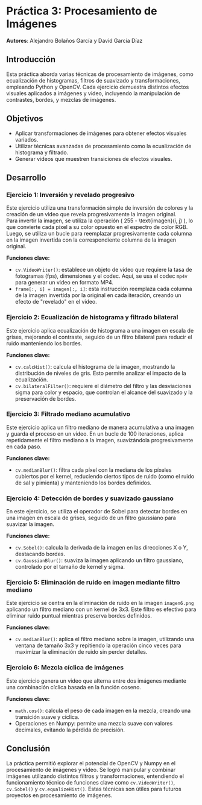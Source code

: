 # Práctica 3: Procesamiento de Imágenes

**Autores**: Alejandro Bolaños García y David García Díaz

## Introducción
Esta práctica aborda varias técnicas de procesamiento de imágenes, como ecualización de histogramas, filtros de suavizado y transformaciones, empleando Python y OpenCV. Cada ejercicio demuestra distintos efectos visuales aplicados a imágenes y video, incluyendo la manipulación de contrastes, bordes, y mezclas de imágenes.

## Objetivos
- Aplicar transformaciones de imágenes para obtener efectos visuales variados.
- Utilizar técnicas avanzadas de procesamiento como la ecualización de histograma y filtrado.
- Generar videos que muestren transiciones de efectos visuales.

## Desarrollo

### Ejercicio 1: Inversión y revelado progresivo
Este ejercicio utiliza una transformación simple de inversión de colores y la creación de un video que revela progresivamente la imagen original.  
Para invertir la imagen, se utiliza la operación \( 255 - \text{imagen}(i, j) \), lo que convierte cada píxel a su color opuesto en el espectro de color RGB. Luego, se utiliza un bucle para reemplazar progresivamente cada columna en la imagen invertida con la correspondiente columna de la imagen original.

**Funciones clave:**
- `cv.VideoWriter()`: establece un objeto de video que requiere la tasa de fotogramas (fps), dimensiones y el codec. Aquí, se usa el codec `mp4v` para generar un video en formato MP4.
- `frame[:, i] = imagen[:, i]`: esta instrucción reemplaza cada columna de la imagen invertida por la original en cada iteración, creando un efecto de "revelado" en el video.

### Ejercicio 2: Ecualización de histograma y filtrado bilateral
Este ejercicio aplica ecualización de histograma a una imagen en escala de grises, mejorando el contraste, seguido de un filtro bilateral para reducir el ruido manteniendo los bordes.  

**Funciones clave:**
- `cv.calcHist()`: calcula el histograma de la imagen, mostrando la distribución de niveles de gris. Esto permite analizar el impacto de la ecualización.
- `cv.bilateralFilter()`: requiere el diámetro del filtro y las desviaciones sigma para color y espacio, que controlan el alcance del suavizado y la preservación de bordes.

### Ejercicio 3: Filtrado mediano acumulativo
Este ejercicio aplica un filtro mediano de manera acumulativa a una imagen y guarda el proceso en un video. En un bucle de 100 iteraciones, aplica repetidamente el filtro mediano a la imagen, suavizándola progresivamente en cada paso.

**Funciones clave:**
- `cv.medianBlur()`: filtra cada píxel con la mediana de los píxeles cubiertos por el kernel, reduciendo ciertos tipos de ruido (como el ruido de sal y pimienta) y manteniendo los bordes definidos.

### Ejercicio 4: Detección de bordes y suavizado gaussiano
En este ejercicio, se utiliza el operador de Sobel para detectar bordes en una imagen en escala de grises, seguido de un filtro gaussiano para suavizar la imagen.

**Funciones clave:**
- `cv.Sobel()`: calcula la derivada de la imagen en las direcciones X o Y, destacando bordes.
- `cv.GaussianBlur()`: suaviza la imagen aplicando un filtro gaussiano, controlado por el tamaño de kernel y sigma.

### Ejercicio 5: Eliminación de ruido en imagen mediante filtro mediano
Este ejercicio se centra en la eliminación de ruido en la imagen `imagen6.png` aplicando un filtro mediano con un kernel de 3x3. Este filtro es efectivo para eliminar ruido puntual mientras preserva bordes definidos.

**Funciones clave:**
- `cv.medianBlur()`: aplica el filtro mediano sobre la imagen, utilizando una ventana de tamaño 3x3 y repitiendo la operación cinco veces para maximizar la eliminación de ruido sin perder detalles.

### Ejercicio 6: Mezcla cíclica de imágenes
Este ejercicio genera un video que alterna entre dos imágenes mediante una combinación cíclica basada en la función coseno.

**Funciones clave:**
- `math.cos()`: calcula el peso de cada imagen en la mezcla, creando una transición suave y cíclica.
- Operaciones en Numpy: permite una mezcla suave con valores decimales, evitando la pérdida de precisión.

## Conclusión
La práctica permitió explorar el potencial de OpenCV y Numpy en el procesamiento de imágenes y video. Se logró manipular y combinar imágenes utilizando distintos filtros y transformaciones, entendiendo el funcionamiento técnico de funciones clave como `cv.VideoWriter()`, `cv.Sobel()` y `cv.equalizeHist()`. Estas técnicas son útiles para futuros proyectos en procesamiento de imágenes.
